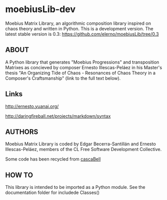 moebiusLib-dev
==============

Moebius Matrix Library, an algorithmic composition library inspired on chaos
theory and written in Python. This is a development version. The latest stable
version is 0.3: https://github.com/elerno/moebiusLib/tree/0.3


ABOUT
-----

A Python library that generates "Moebius Progressions" and transposition
Matrixes as concieved by composer Ernesto Illescas-Peláez in his Master's
thesis "An Organizing Tide of Chaos - Resonances of Chaos Theory in a Composer's
Craftsmanship" (link to the full text below).


Links
-----

http://ernesto.yuanai.org/

http://daringfireball.net/projects/markdown/syntax


AUTHORS
-------

Moebius Matrix Library is coded by Edgar Becerra-Santillán and Ernesto
Illescas-Peláez, members of the CL Free Software Development Collective.

Some code has been recycled from <a href="https://github.com/elerno/cascaBell">cascaBell</a>


HOW TO
------

This library is intended to be imported as a Python module. See the
documentation folder for includede Classes()

